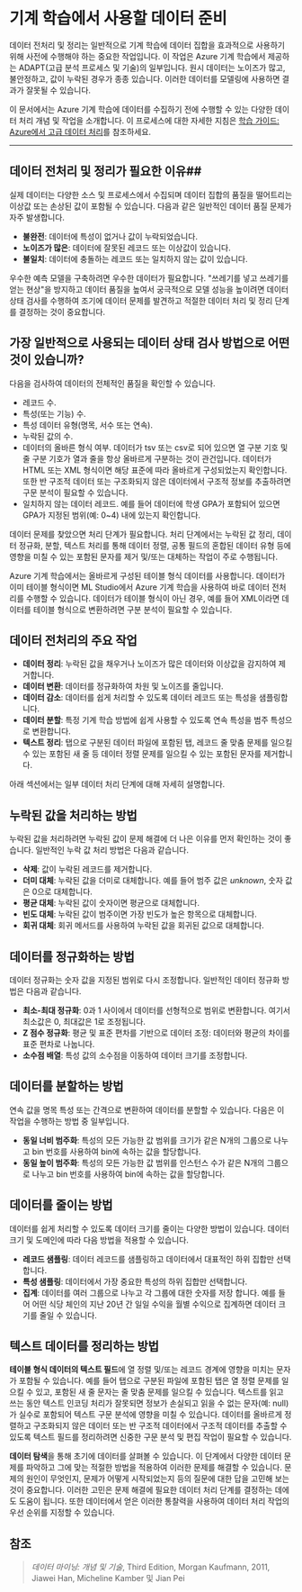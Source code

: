 <properties
	pageTitle="데이터 전처리 및 정리 | Microsoft Azure"
	description="데이터 전처리 및 정리"
	services="machine-learning"
	documentationCenter=""
	authors="bradsev"
	manager="paulettm"
	editor="cgronlun" />

<tags
	ms.service="machine-learning"
	ms.workload="data-services"
	ms.tgt_pltfrm="na"
	ms.devlang="na"
	ms.topic="article"
	ms.date="05/29/2015"
	ms.author="msolhab;bradsev" />


# 기계 학습에서 사용할 데이터 준비

데이터 전처리 및 정리는 일반적으로 기계 학습에 데이터 집합을 효과적으로 사용하기 위해 사전에 수행해야 하는 중요한 작업입니다. 이 작업은 Azure 기계 학습에서 제공하는 ADAPT(고급 분석 프로세스 및 기술)의 일부입니다. 원시 데이터는 노이즈가 많고, 불안정하고, 값이 누락된 경우가 종종 있습니다. 이러한 데이터를 모델링에 사용하면 결과가 잘못될 수 있습니다.

이 문서에서는 Azure 기계 학습에 데이터를 수집하기 전에 수행할 수 있는 다양한 데이터 처리 개념 및 작업을 소개합니다. 이 프로세스에 대한 자세한 지침은 [학습 가이드: Azure에서 고급 데이터 처리](machine-learning-data-science-advanced-data-processing.md)를 참조하세요.

----------------

## 데이터 전처리 및 정리가 필요한 이유##

실제 데이터는 다양한 소스 및 프로세스에서 수집되며 데이터 집합의 품질을 떨어트리는 이상값 또는 손상된 값이 포함될 수 있습니다. 다음과 같은 일반적인 데이터 품질 문제가 자주 발생합니다.

* **불완전**: 데이터에 특성이 없거나 값이 누락되었습니다.
* **노이즈가 많은**: 데이터에 잘못된 레코드 또는 이상값이 있습니다.
* **불일치**: 데이터에 충돌하는 레코드 또는 일치하지 않는 값이 있습니다.

우수한 예측 모델을 구축하려면 우수한 데이터가 필요합니다. "쓰레기를 넣고 쓰레기를 얻는 현상"을 방지하고 데이터 품질을 높여서 궁극적으로 모델 성능을 높이려면 데이터 상태 검사를 수행하여 조기에 데이터 문제를 발견하고 적절한 데이터 처리 및 정리 단계를 결정하는 것이 중요합니다.

## 가장 일반적으로 사용되는 데이터 상태 검사 방법으로 어떤 것이 있습니까? ##

다음을 검사하여 데이터의 전체적인 품질을 확인할 수 있습니다.

* 레코드 수.
* 특성(또는 기능) 수.
* 특성 데이터 유형(명목, 서수 또는 연속).
* 누락된 값의 수.
* 데이터의 올바른 형식 여부. 데이터가 tsv 또는 csv로 되어 있으면 열 구분 기호 및 줄 구분 기호가 열과 줄을 항상 올바르게 구분하는 것이 관건입니다. 데이터가 HTML 또는 XML 형식이면 해당 표준에 따라 올바르게 구성되었는지 확인합니다. 또한 반 구조적 데이터 또는 구조화되지 않은 데이터에서 구조적 정보를 추출하려면 구문 분석이 필요할 수 있습니다.
* 일치하지 않는 데이터 레코드. 예를 들어 데이터에 학생 GPA가 포함되어 있으면 GPA가 지정된 범위(예: 0~4) 내에 있는지 확인합니다.

데이터 문제를 찾았으면 처리 단계가 필요합니다. 처리 단계에서는 누락된 값 정리, 데이터 정규화, 분할, 텍스트 처리를 통해 데이터 정렬, 공통 필드의 혼합된 데이터 유형 등에 영향을 미칠 수 있는 포함된 문자를 제거 및/또는 대체하는 작업이 주로 수행됩니다.

Azure 기계 학습에서는 올바르게 구성된 테이블 형식 데이터를 사용합니다. 데이터가 이미 테이블 형식이면 ML Studio에서 Azure 기계 학습을 사용하여 바로 데이터 전처리를 수행할 수 있습니다. 데이터가 테이블 형식이 아닌 경우, 예를 들어 XML이라면 데이터를 테이블 형식으로 변환하려면 구분 분석이 필요할 수 있습니다.

## 데이터 전처리의 주요 작업 ##

* **데이터 정리**: 누락된 값을 채우거나 노이즈가 많은 데이터와 이상값을 감지하여 제거합니다.
* **데이터 변환**: 데이터를 정규화하여 차원 및 노이즈를 줄입니다.
* **데이터 감소**: 데이터를 쉽게 처리할 수 있도록 데이터 레코드 또는 특성을 샘플링합니다.
* **데이터 분할**: 특정 기계 학습 방법에 쉽게 사용할 수 있도록 연속 특성을 범주 특성으로 변환합니다.
* **텍스트 정리**: 탭으로 구분된 데이터 파일에 포함된 탭, 레코드 줄 맞춤 문제를 일으킬 수 있는 포함된 새 줄 등 데이터 정렬 문제를 일으킬 수 있는 포함된 문자를 제거합니다.

아래 섹션에서는 일부 데이터 처리 단계에 대해 자세히 설명합니다.

## 누락된 값을 처리하는 방법 ##

누락된 값을 처리하려면 누락된 값이 문제 해결에 더 나은 이유를 먼저 확인하는 것이 좋습니다. 일반적인 누락 값 처리 방법은 다음과 같습니다.

* **삭제**: 값이 누락된 레코드를 제거합니다.
* **더미 대체**: 누락된 값을 더미로 대체합니다. 예를 들어 범주 값은 _unknown_, 숫자 값은 0으로 대체합니다.
* **평균 대체**: 누락된 값이 숫자이면 평균으로 대체합니다.
* **빈도 대체**: 누락된 값이 범주이면 가장 빈도가 높은 항목으로 대체합니다.
* **회귀 대체**: 회귀 메서드를 사용하여 누락된 값을 회귀된 값으로 대체합니다.  

## 데이터를 정규화하는 방법 ##

데이터 정규화는 숫자 값을 지정된 범위로 다시 조정합니다. 일반적인 데이터 정규화 방법은 다음과 같습니다.

* **최소-최대 정규화**: 0과 1 사이에서 데이터를 선형적으로 범위로 변환합니다. 여기서 최소값은 0, 최대값은 1로 조정됩니다.
* **Z 점수 정규화**: 평균 및 표준 편차를 기반으로 데이터 조정: 데이터와 평균의 차이를 표준 편차로 나눕니다.
* **소수점 배열**: 특성 값의 소수점을 이동하여 데이터 크기를 조정합니다.  

## 데이터를 분할하는 방법 ##

연속 값을 명목 특성 또는 간격으로 변환하여 데이터를 분할할 수 있습니다. 다음은 이 작업을 수행하는 방법 중 일부입니다.

* **동일 너비 범주화**: 특성의 모든 가능한 값 범위를 크기가 같은 N개의 그룹으로 나누고 bin 번호를 사용하여 bin에 속하는 값을 할당합니다.
* **동일 높이 범주화**: 특성의 모든 가능한 값 범위를 인스턴스 수가 같은 N개의 그룹으로 나누고 bin 번호를 사용하여 bin에 속하는 값을 할당합니다.  

## 데이터를 줄이는 방법  ## 

데이터를 쉽게 처리할 수 있도록 데이터 크기를 줄이는 다양한 방법이 있습니다. 데이터 크기 및 도메인에 따라 다음 방법을 적용할 수 있습니다.

* **레코드 샘플링**: 데이터 레코드를 샘플링하고 데이터에서 대표적인 하위 집합만 선택합니다.
* **특성 샘플링**: 데이터에서 가장 중요한 특성의 하위 집합만 선택합니다.  
* **집계**: 데이터를 여러 그룹으로 나누고 각 그룹에 대한 숫자를 저장 합니다. 예를 들어 어떤 식당 체인의 지난 20년 간 일일 수익을 월별 수익으로 집계하면 데이터 크기를 줄일 수 있습니다.  

## 텍스트 데이터를 정리하는 방법 ##

**테이블 형식 데이터의 텍스트 필드**에 열 정렬 및/또는 레코드 경계에 영향을 미치는 문자가 포함될 수 있습니다. 예를 들어 탭으로 구분된 파일에 포함된 탭은 열 정렬 문제를 일으킬 수 있고, 포함된 새 줄 문자는 줄 맞춤 문제를 일으킬 수 있습니다. 텍스트를 읽고 쓰는 동안 텍스트 인코딩 처리가 잘못되면 정보가 손실되고 읽을 수 없는 문자(예: null)가 실수로 포함되어 텍스트 구문 분석에 영향을 미칠 수 있습니다. 데이터를 올바르게 정렬하고 구조화되지 않은 데이터 또는 반 구조적 데이터에서 구조적 데이터를 추출할 수 있도록 텍스트 필드를 정리하려면 신중한 구문 분석 및 편집 작업이 필요할 수 있습니다.

**데이터 탐색**을 통해 초기에 데이터를 살펴볼 수 있습니다. 이 단계에서 다양한 데이터 문제를 파악하고 그에 맞는 적절한 방법을 적용하여 이러한 문제를 해결할 수 있습니다. 문제의 원인이 무엇인지, 문제가 어떻게 시작되었는지 등의 질문에 대한 답을 고민해 보는 것이 중요합니다. 이러한 고민은 문제 해결에 필요한 데이터 처리 단계를 결정하는 데에도 도움이 됩니다. 또한 데이터에서 얻은 이러한 통찰력을 사용하여 데이터 처리 작업의 우선 순위를 지정할 수 있습니다.

## 참조 ##

>_데이터 마이닝: 개념 및 기술_, Third Edition, Morgan Kaufmann, 2011, Jiawei Han, Micheline Kamber 및 Jian Pei
 

<!---HONumber=July15_HO1-->
